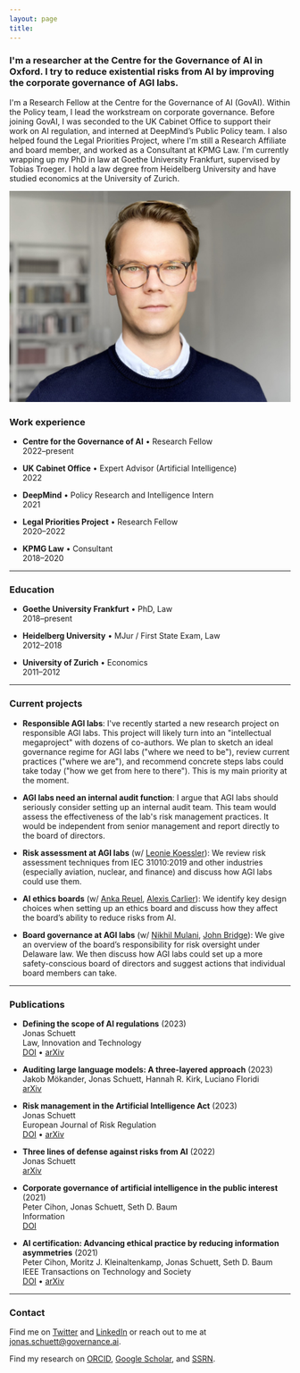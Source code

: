 ```yaml
---
layout: page
title: 
---
```


### I'm a researcher at the Centre for the Governance of AI in Oxford. I try to reduce existential risks from AI by improving the corporate governance of AGI labs.

I'm a Research Fellow at the Centre for the Governance of AI (GovAI). Within the Policy team, I lead the workstream on corporate governance. Before joining GovAI, I was seconded to the UK Cabinet Office to support their work on AI regulation, and interned at DeepMind’s Public Policy team. I also helped found the Legal Priorities Project, where I'm still a Research Affiliate and board member, and worked as a Consultant at KPMG Law. I'm currently wrapping up my PhD in law at Goethe University Frankfurt, supervised by Tobias Troeger. I hold a law degree from Heidelberg University and have studied economics at the University of Zurich.

![Jonas Schuett](/jonasschuett.jpg "Jonas Schuett")


### Work experience

- **Centre for the Governance of AI** • Research Fellow <br>
2022–present

- **UK Cabinet Office** • Expert Advisor (Artificial Intelligence) <br>
2022

- **DeepMind** • Policy Research and Intelligence Intern <br>
2021

- **Legal Priorities Project** • Research Fellow <br>
2020–2022

- **KPMG Law** • Consultant <br>
2018–2020

---

### Education

- **Goethe University Frankfurt** • PhD, Law <br>
2018–present

- **Heidelberg University** • MJur / First State Exam, Law <br>
2012–2018

- **University of Zurich** • Economics <br>
2011–2012

---

### Current projects
- **Responsible AGI labs**: I've recently started a new research project on responsible AGI labs. This project will likely turn into an "intellectual megaproject" with dozens of co-authors. We plan to sketch an ideal governance regime for AGI labs ("where we need to be"), review current practices ("where we are"), and recommend concrete steps labs could take today ("how we get from here to there"). This is my main priority at the moment.

- **AGI labs need an internal audit function**: I argue that AGI labs should seriously consider setting up an internal audit team. This team would assess the effectiveness of the lab's risk management practices. It would be independent from senior management and report directly to the board of directors.

- **Risk assessment at AGI labs** (w/ [Leonie Koessler](https://www.linkedin.com/in/leonie-koessler-ll-m-kcl-85b71814a/)): We review risk assessment techniques from IEC 31010:2019 and other industries (especially aviation, nuclear, and finance) and discuss how AGI labs could use them.

- **AI ethics boards** (w/ [Anka Reuel](https://www.linkedin.com/in/ankareuel/), [Alexis Carlier](https://www.linkedin.com/in/alexis-carlier-995367170/)): We identify key design choices when setting up an ethics board and discuss how they affect the board’s ability to reduce risks from AI.

- **Board governance at AGI labs** (w/ [Nikhil Mulani](https://www.linkedin.com/in/nmulani/), [John Bridge](https://www.linkedin.com/in/johnmichaelbridge/)): We give an overview of the board’s responsibility for risk oversight under Delaware law. We then discuss how AGI labs could set up a more safety-conscious board of directors and suggest actions that individual board members can take.

---

### Publications

- **Defining the scope of AI regulations** (2023) <br>
Jonas Schuett <br>
Law, Innovation and Technology <br>
[DOI](https://doi.org/10.1080/17579961.2023.2184135) • [arXiv](https://arxiv.org/abs/1909.01095)

- **Auditing large language models: A three-layered approach** (2023) <br>
Jakob Mökander, Jonas Schuett, Hannah R. Kirk, Luciano Floridi <br>
[arXiv](https://arxiv.org/abs/2302.08500)

- **Risk management in the Artificial Intelligence Act** (2023) <br>
Jonas Schuett <br>
European Journal of Risk Regulation <br>
[DOI](https://doi.org/10.1017/err.2023.1) • [arXiv](https://arxiv.org/abs/2212.03109)

- **Three lines of defense against risks from AI** (2022) <br>
Jonas Schuett <br>
[arXiv](https://arxiv.org/abs/2212.08364)

- **Corporate governance of artificial intelligence in the public interest** (2021) <br>
Peter Cihon, Jonas Schuett, Seth D. Baum <br>
Information <br>
[DOI](https://doi.org/10.3390/info12070275)

- **AI certification: Advancing ethical practice by reducing information asymmetries** (2021) <br>
Peter Cihon, Moritz J. Kleinaltenkamp, Jonas Schuett, Seth D. Baum <br>
IEEE Transactions on Technology and Society <br>
[DOI](https://doi.org/10.1109/TTS.2021.3077595) • [arXiv](https://arxiv.org/abs/2105.10356)

---

### Contact

Find me on [Twitter](https://twitter.com/jonasschuett) and [LinkedIn](https://www.linkedin.com/in/jonasschuett) or reach out to me at [jonas.schuett@governance.ai](mailto:jonas.schuett@governance.ai).

Find my research on [ORCID](https://orcid.org/0000-0001-7154-5049), [Google Scholar](https://scholar.google.com/citations?user=iZXltDgAAAAJ&hl=en&oi=ao), and [SSRN](https://papers.ssrn.com/sol3/cf_dev/AbsByAuth.cfm?per_id=3705327).
